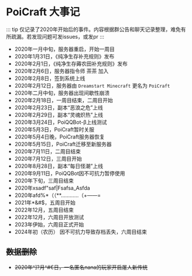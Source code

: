 # PoiCraft 大事记

::: tip
仅记录了2020年开始后的事件。内容根据群公告和聊天记录整理，难免有所疏漏。若发现问题可发issues，或发pr
:::

* 2020年一月中旬，服务器重启，开始一周目
* 2020年1月31日，《纯净生存补充规则》发布
* 2020年2月1日，《纯净生存薅农田补充规则》发布
* 2020年2月6日，服务器指令师 茶茶 加入
* 2020年2月8日，签到系统上线
* 2020年2月12日，服务器由 `Dreamstart Minecraft` 更名为 `PoiCraft`
* 2020年二月中旬，服务器出现间歇性崩溃
* 2020年2月18日，一周目结束，二周目开始
* 2020年2月23日，副本“恶浪之危”上线
* 2020年2月29日，副本“灵魂炽热”上线
* 2020年3月24日，PoiQQBot-β上线测试
* 2020年5月3日，PoiCraft暂时关服
* 2020年5月4日晚，PoiCraft服务器恢复
* 2020年5月15日，PoiCraft迁移至新服务器
* 2020年7月11日，二周目结束
* 2020年7月12日，三周目开始
* 2020年8月28日，副本“每日怪潮”上线
* 2020年9月11日，PoiQQBot因不可抗力暂停使用
* 2020年下旬，三周目结束
* 2020年xsadf"saf|Fsafsa_Asfda
* 2020年afd%*（（**…………（+——=
* 2021年*&#$，五周目开始
* 2022年12月，五周目结束
* 2022年12月，六周目开放测试
* 2023年伊始，六周目正式开始
* 2024年初（农历） 因不可抗力导致存档丢失，六周目结束

## ~~数据删除~~

* ~~2020年^]?月^#€日，一名匿名nana的玩家开启屠人新传统~~
